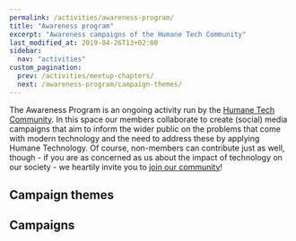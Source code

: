 ```yaml
---
permalink: /activities/awareness-program/
title: "Awareness program"
excerpt: "Awareness campaigns of the Humane Tech Community"
last_modified_at: 2019-04-26T13+02:00
sidebar:
  nav: "activities"
custom_pagination:
  prev: /activities/meetup-chapters/
  next: /awareness-program/campaign-themes/
---
```


The Awareness Program is an ongoing activity run by the [Humane Tech Community](https://community.humanetech.com). In this space our members collaborate to create (social) media campaigns that aim to inform the wider public on the problems that come with modern technology and the need to address these by applying Humane Technology. Of course, non-members can contribute just as well, though - if you are as concerned as us about the impact of technology on our society - we heartily invite you to [join our community](/join/)!

## Campaign themes

## Campaigns

